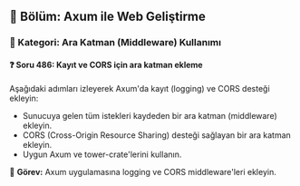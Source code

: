 ## 📘 Bölüm: Axum ile Web Geliştirme  
### 🔹 Kategori: Ara Katman (Middleware) Kullanımı  
#### ❓ Soru 486: Kayıt ve CORS için ara katman ekleme

Aşağıdaki adımları izleyerek Axum'da kayıt (logging) ve CORS desteği ekleyin:

- Sunucuya gelen tüm istekleri kaydeden bir ara katman (middleware) ekleyin.
- CORS (Cross-Origin Resource Sharing) desteği sağlayan bir ara katman ekleyin.
- Uygun Axum ve tower-crate'lerini kullanın.

🔧 **Görev:** Axum uygulamasına logging ve CORS middleware'leri ekleyin.
